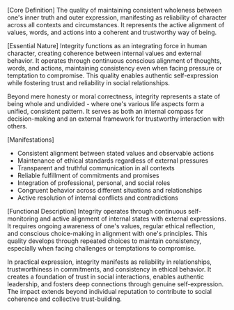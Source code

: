 [Core Definition]
The quality of maintaining consistent wholeness between one's inner truth and outer expression, manifesting as reliability of character across all contexts and circumstances. It represents the active alignment of values, words, and actions into a coherent and trustworthy way of being.

[Essential Nature]
Integrity functions as an integrating force in human character, creating coherence between internal values and external behavior. It operates through continuous conscious alignment of thoughts, words, and actions, maintaining consistency even when facing pressure or temptation to compromise. This quality enables authentic self-expression while fostering trust and reliability in social relationships.

Beyond mere honesty or moral correctness, integrity represents a state of being whole and undivided - where one's various life aspects form a unified, consistent pattern. It serves as both an internal compass for decision-making and an external framework for trustworthy interaction with others.

[Manifestations]
- Consistent alignment between stated values and observable actions
- Maintenance of ethical standards regardless of external pressures
- Transparent and truthful communication in all contexts
- Reliable fulfillment of commitments and promises
- Integration of professional, personal, and social roles
- Congruent behavior across different situations and relationships
- Active resolution of internal conflicts and contradictions

[Functional Description]
Integrity operates through continuous self-monitoring and active alignment of internal states with external expressions. It requires ongoing awareness of one's values, regular ethical reflection, and conscious choice-making in alignment with one's principles. This quality develops through repeated choices to maintain consistency, especially when facing challenges or temptations to compromise.

In practical expression, integrity manifests as reliability in relationships, trustworthiness in commitments, and consistency in ethical behavior. It creates a foundation of trust in social interactions, enables authentic leadership, and fosters deep connections through genuine self-expression. The impact extends beyond individual reputation to contribute to social coherence and collective trust-building.